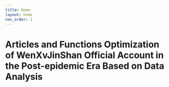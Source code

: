 ```yaml
---
title: Home
layout: home
nav_order: 1
---
```


# Articles and Functions Optimization of WenXvJinShan Official Account in the Post-epidemic Era Based on Data Analysis

